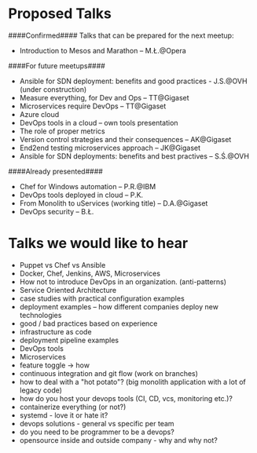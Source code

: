 Proposed Talks
==============
####Confirmed####
Talks that can be prepared for the next meetup:
- Introduction to Mesos and Marathon – M.Ł.@Opera

####For future meetups####
- Ansible for SDN deployment: benefits and good practices - J.S.@OVH (under construction)
- Measure everything, for Dev and Ops – TT@Gigaset
- Microservices require DevOps – TT@Gigaset
- Azure cloud
- DevOps tools in a cloud – own tools presentation
- The role of proper metrics
- Version control strategies and their consequences – AK@Gigaset
- End2end testing microservices approach – JK@Gigaset
- Ansible for SDN deployments: benefits and best practives – S.Ś.@OVH

####Already presented####
- Chef for Windows automation – P.R.@IBM
- DevOps tools deployed in cloud – P.K.
- From Monolith to uServices (working title) – D.A.@Gigaset
- DevOps security – B.Ł.

Talks we would like to hear
===========================
- Puppet vs Chef vs Ansible
- Docker, Chef, Jenkins, AWS, Microservices
- How not to introduce DevOps in an organization. (anti-patterns)
- Service Oriented Architecture
- case studies with practical configuration examples
- deployment examples – how different companies deploy new technologies
- good / bad practices based on experience
- infrastructure as code
- deployment pipeline examples
- DevOps tools
- Microservices
- feature toggle -> how
- continuous integration and git flow (work on branches)
- how to deal with a "hot potato"? (big monolith application with a lot of legacy code)
- how do you host your devops tools (CI, CD, vcs, monitoring etc.)?
- containerize everything (or not?)
- systemd - love it or hate it?
- devops solutions - general vs specific per team
- do you need to be programmer to be a devops?
- opensource inside and outside company - why and why not?

